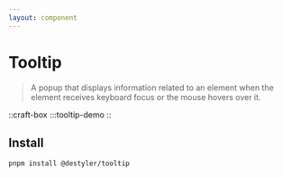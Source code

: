 ```yaml
---
layout: component
---
```


# Tooltip

> A popup that displays information related to an element when the element receives keyboard focus or the mouse hovers over it.

::craft-box
:::tooltip-demo
::

## Install

```bash
pnpm install @destyler/tooltip
```
